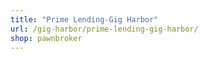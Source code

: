 ```yaml
---
title: "Prime Lending-Gig Harbor"
url: /gig-harbor/prime-lending-gig-harbor/
shop: pawnbroker
---
```

